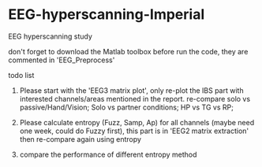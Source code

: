 # EEG-hyperscanning-Imperial
EEG hyperscanning study


don't forget to download the Matlab toolbox before run the code, they are commented in 'EEG_Preprocess'

todo list
1. Please start with the 'EEG3 matrix plot', only re-plot the IBS part with interested channels/areas mentioned in the report.
    re-compare solo vs passive/Hand/Vision; Solo vs partner conditions; HP vs TG vs RP;

2. Please calculate entropy (Fuzz, Samp, Ap) for all channels (maybe need one week, could do Fuzzy first), this part is in 'EEG2 matrix extraction'
   then re-compare again using entropy

3. compare the performance of different entropy method
